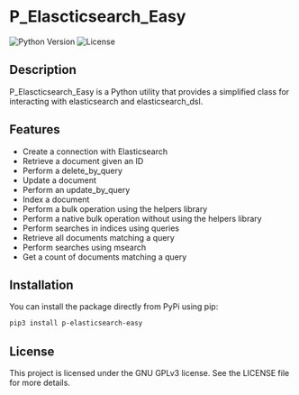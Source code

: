 # P_Elascticsearch_Easy

![Python Version](https://img.shields.io/badge/python-3.8%2B-red)
![License](https://img.shields.io/badge/license-GPLv3-green)

## Description

P_Elascticsearch_Easy is a Python utility that provides a simplified class for interacting with elasticsearch and elasticsearch_dsl.

## Features

- Create a connection with Elasticsearch
- Retrieve a document given an ID
- Perform a delete_by_query
- Update a document
- Perform an update_by_query
- Index a document
- Perform a bulk operation using the helpers library
- Perform a native bulk operation without using the helpers library
- Perform searches in indices using queries
- Retrieve all documents matching a query
- Perform searches using msearch
- Get a count of documents matching a query

## Installation

You can install the package directly from PyPi using pip:

```bash
pip3 install p-elasticsearch-easy
```

## License

This project is licensed under the GNU GPLv3 license. See the LICENSE file for more details.
